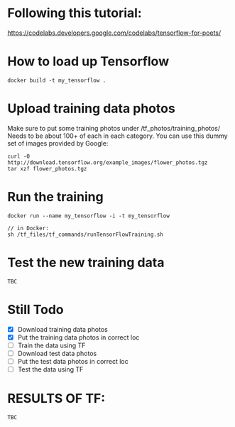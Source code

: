 # Following this tutorial:

https://codelabs.developers.google.com/codelabs/tensorflow-for-poets/

# How to load up Tensorflow

```
docker build -t my_tensorflow .
```

# Upload training data photos

Make sure to put some training photos under /tf_photos/training_photos/ Needs to be about 100+ of each in each category. You can use this dummy set of images provided by Google:

```
curl -O http://download.tensorflow.org/example_images/flower_photos.tgz
tar xzf flower_photos.tgz
```

# Run the training
```
docker run --name my_tensorflow -i -t my_tensorflow

// in Docker:
sh /tf_files/tf_commands/runTensorFlowTraining.sh
```

# Test the new training data 
```
TBC
```

# Still Todo

- [X] Download training data photos
- [X] Put the training data photos in correct loc
- [ ] Train the data using TF
- [ ] Download test data photos
- [ ] Put the test data photos in correct loc
- [ ] Test the data using TF

# RESULTS OF TF:

```
TBC
```